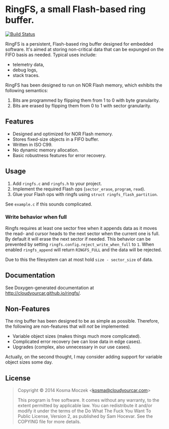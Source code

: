 # RingFS, a small Flash-based ring buffer.

[![Build Status](https://travis-ci.org/cloudyourcar/ringfs.svg)](https://travis-ci.org/cloudyourcar/ringfs)

RingFS is a persistent, Flash-based ring buffer designed for embedded software.
It's aimed at storing non-critical data that can be expunged on the FIFO basis
as needed. Typical uses include:

* telemetry data,
* debug logs,
* stack traces.

RingFS has been designed to run on NOR Flash memory, which exhibits the following
semantics:

1. Bits are programmed by flipping them from 1 to 0 with byte granularity.
2. Bits are erased by flipping them from 0 to 1 with sector granularity.

## Features

* Designed and optimized for NOR Flash memory.
* Stores fixed-size objects in a FIFO buffer.
* Written in ISO C99.
* No dynamic memory allocation.
* Basic robustness features for error recovery.

## Usage

1. Add ``ringfs.c`` and ``ringfs.h`` to your project.
2. Implement the required Flash ops (``sector_erase``, ``program``, ``read``).
3. Glue your Flash ops with ringfs using ``struct ringfs_flash_partition``.

See ``example.c`` if this sounds complicated.

### Write behavior when full

Ringfs requires at least one sector free when it appends data as it moves the
read- and cursor heads to the next sector when the current one is full. By
default it will erase the next sector if needed. This behavior can be prevented
by setting `ringfs.config.reject_write_when_full` to `1`. When enabled
`ringfs_append` will return `RINGFS_FULL` and the data will be rejected.

Due to this the filesystem can at most hold `size - sector_size` of data.

## Documentation

See Doxygen-generated documentation at http://cloudyourcar.github.io/ringfs/.

## Non-Features

The ring buffer has been designed to be as simple as possible. Therefore, the
following are non-features that will *not* be implemented:

* Variable object sizes (makes things much more complicated).
* Complicated error recovery (we can lose data in edge cases).
* Upgrades (complex, also unnecessary in our use cases).

Actually, on the second thought, I may consider adding support for variable
object sizes some day.

## License

> Copyright © 2014 Kosma Moczek \<kosma@cloudyourcar.com\>
>
> This program is free software. It comes without any warranty, to the extent
> permitted by applicable law. You can redistribute it and/or modify it under
> the terms of the Do What The Fuck You Want To Public License, Version 2, as
> published by Sam Hocevar. See the COPYING file for more details.
